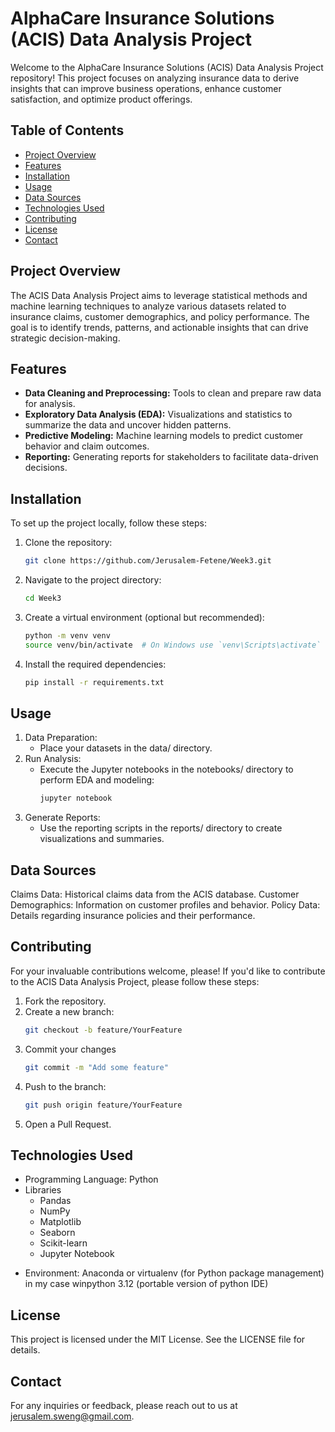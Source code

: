 # AlphaCare Insurance Solutions (ACIS) Data Analysis Project

Welcome to the AlphaCare Insurance Solutions (ACIS) Data Analysis Project repository! This project focuses on analyzing insurance data to derive insights that can improve business operations, enhance customer satisfaction, and optimize product offerings.

## Table of Contents

- [Project Overview](#project-overview)
- [Features](#features)
- [Installation](#installation)
- [Usage](#usage)
- [Data Sources](#data-sources)
- [Technologies Used](#technologies-used)
- [Contributing](#contributing)
- [License](#license)
- [Contact](#contact)

## Project Overview

The ACIS Data Analysis Project aims to leverage statistical methods and machine learning techniques to analyze various datasets related to insurance claims, customer demographics, and policy performance. The goal is to identify trends, patterns, and actionable insights that can drive strategic decision-making.

## Features

- **Data Cleaning and Preprocessing:** Tools to clean and prepare raw data for analysis.
- **Exploratory Data Analysis (EDA):** Visualizations and statistics to summarize the data and uncover hidden patterns.
- **Predictive Modeling:** Machine learning models to predict customer behavior and claim outcomes.
- **Reporting:** Generating reports for stakeholders to facilitate data-driven decisions.

## Installation

To set up the project locally, follow these steps:

1. Clone the repository:
   ```bash
   git clone https://github.com/Jerusalem-Fetene/Week3.git
2. Navigate to the project directory:
    ```bash
    cd Week3
3. Create a virtual environment (optional but recommended):
    ```bash
    python -m venv venv
    source venv/bin/activate  # On Windows use `venv\Scripts\activate`
4. Install the required dependencies:
    ```bash
    pip install -r requirements.txt
## Usage
1. Data Preparation:
   * Place your datasets in the data/ directory.
2. Run Analysis:
   * Execute the Jupyter notebooks in the notebooks/ directory to perform EDA and modeling:
     ```bash
     jupyter notebook
3. Generate Reports:
   * Use the reporting scripts in the reports/ directory to create visualizations and summaries.
## Data Sources
Claims Data: Historical claims data from the ACIS database.
Customer Demographics: Information on customer profiles and behavior.
Policy Data: Details regarding insurance policies and their performance.

## Contributing
For your invaluable contributions welcome, please! If you'd like to contribute to the ACIS Data Analysis Project, please follow these steps:

1. Fork the repository.
2. Create a new branch:
   ```bash
   git checkout -b feature/YourFeature
3. Commit your changes
   ```bash
   git commit -m "Add some feature"
4. Push to the branch:
   ```bash
   git push origin feature/YourFeature
5. Open a Pull Request.
## Technologies Used
* Programming Language: Python
* Libraries
  * Pandas
  * NumPy
  * Matplotlib
  * Seaborn
  * Scikit-learn
  * Jupyter Notebook
- Environment: Anaconda or virtualenv (for Python package management) in my case winpython 3.12 (portable version of python IDE)

## License
This project is licensed under the MIT License. See the LICENSE file for details.
## Contact
For any inquiries or feedback, please reach out to us at jerusalem.sweng@gmail.com.
